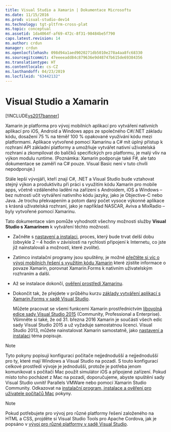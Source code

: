 ```yaml
---
title: Visual Studio a Xamarin | Dokumentace Microsoftu
ms.date: 11/15/2016
ms.prod: visual-studio-dev14
ms.technology: tgt-pltfrm-cross-plat
ms.topic: conceptual
ms.assetid: 1da4064f-af69-472c-8f31-98484be5f790
caps.latest.revision: 14
ms.author: crdun
manager: crdun
ms.openlocfilehash: 098d94a1aed9020271db5010e278a4aa8fc68330
ms.sourcegitcommit: 47eeeeadd84c879636e9d48747b615de69384356
ms.translationtype: HT
ms.contentlocale: cs-CZ
ms.lasthandoff: 04/23/2019
ms.locfileid: "63442132"
---
```

# <a name="visual-studio-and-xamarin"></a>Visual Studio a Xamarin
[!INCLUDE[vs2017banner](../includes/vs2017banner.md)]

Xamarin je platforma pro vývoj mobilních aplikací pro vytváření nativních aplikací pro iOS, Android a Windows apps ze společného C#/.NET základu kódu, dosažení 75 % na téměř 100 % opakované využívání kódu mezi platformami. Aplikace vytvořené pomocí Xamarinu a C# mít úplný přístup k rozhraní API základní platformy a umožňuje vytvářet nativní uživatelská rozhraní a zkompilovat do balíčků specifických pro platformu, je malý vliv na výkon modulu runtime. (Poznámka: Xamarin podporuje také F#, ale tato dokumentace se zaměří na C# pouze. Visual Basic není v tuto chvíli nepodporuje.)  
  
 Stále lepší vývojáři, kteří znají C#, .NET a Visual Studio bude vztahovat stejný výkon a produktivitu při práci s využitím kódu Xamarin pro mobile apps, včetně vzdáleného ladění na zařízení s Androidem, iOS a Windows – bez nutnosti učit vytváření nativního kódu jazyky, jako je Objective-C nebo Java. Je trochu překvapením a potom daný počet vysoce výkonné aplikace s krásná uživatelská rozhraní, jako je například NASCAR, Aviva a MixRadio – byly vytvořené pomocí Xamarinu.  
  
 Tato dokumentace vám pomůže vyhodnotit všechny možnosti služby **Visual Studio s Xamarinem** k vytváření těchto možností.  
  
- Začněte s [nastavení a instalaci](../cross-platform/setup-and-install.md), proces, který bude trvat delší dobu (obvykle 2 – 4 hodin v závislosti na rychlosti připojení k Internetu, co jste již nainstalovali a možností, které zvolíte).  
  
- Zatímco instalační programy jsou spuštěny, je možné [přečtěte si víc o vývoj mobilních řešení s využitím kódu Xamarin](../cross-platform/learn-about-mobile-development-with-xamarin.md) které zjistíte informace o povaze Xamarin, porovnat Xamarin.Forms k nativním uživatelským rozhraním a další.  
  
- Až se instalace dokončí, [ověření prostředí Xamarinu](../cross-platform/verify-your-xamarin-environment.md).  
  
- Dokončit tak, že přejdete v průběhu kurzu [základy vytváření aplikací s Xamarin.Forms v sadě Visual Studio](../cross-platform/learn-app-building-basics-with-xamarin-forms-in-visual-studio.md).  
  
  Můžete pracovat se všemi funkcemi Xamarin prostřednictvím [libovolná edice sady Visual Studio 2015](https://www.visualstudio.com/vs-2015-product-editions) (Community, Professional a Enterprise). Všimněte si také, že od 31. března 2016 Xamarin je součástí všech edic sady Visual Studio 2015 a už vyžaduje samostatnou licenci. Visual Studio 2013, můžete nainstalovat Xamarin samostatně, jako [nastavení a instalaci](../cross-platform/setup-and-install.md) téma popisuje.  
  
> [!NOTE]
> Tyto pokyny popisují konfiguraci počítače nejjednodušší a nejjednodušší pro ty, které mají Windows a Visual Studio na pozadí. S touto konfigurací celkové prostředí vývoje je jednodušší, protože je potřeba jenom komunikovat s počítači Mac použít simulátor iOS a připojené zařízení. Pokud místo toho pocházet z Mac na pozadí, doporučujeme, abyste spuštění sady Visual Studio uvnitř Parallels VMWare nebo pomocí Xamarin Studio Community. Odkazovat na [instalační program, instalace a ověření pro uživatele počítačů Mac](../cross-platform/setup-install-and-verifications-for-mac-users.md) pokyny.  
  
> [!NOTE]
> Pokud potřebujete pro vývoj pro různé platformy řešení založeného na HTML a CSS, projděte si Visual Studio Tools pro Apache Cordova, jak je popsáno v [vývoj pro různé platformy v sadě Visual Studio](../cross-platform/cross-platform-mobile-development-in-visual-studio.md#HTML).
